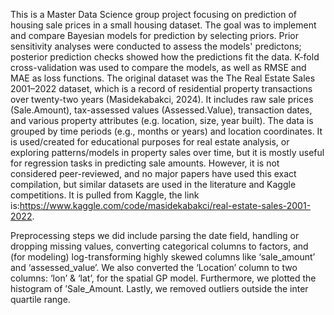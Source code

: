 This is a Master Data Science group project focusing on prediction of housing sale prices in a small housing dataset. The goal was to implement and compare Bayesian models for prediction by selecting priors. Prior sensitivity analyses were conducted to assess the models' predictons; posterior prediction checks showed how the predictions fit the data. K-fold cross-validation was used to compare the models, as well as RMSE and MAE as loss functions.
The original dataset was the The Real Estate Sales 2001–2022 dataset, which is a record of residential property transactions over twenty-two years (Masidekabakci, 2024). It includes raw sale prices (Sale.Amount), tax-assessed values (Assessed.Value), transaction dates, and various property attributes (e.g. location, size, year built). The data is grouped by time periods (e.g., months or years) and location coordinates. It is used/created for educational purposes for real estate analysis, or exploring patterns/models in property sales over time, but it is mostly useful for regression tasks in predicting sale amounts. However, it is not considered peer-reviewed, and no major papers have used this exact compilation, but similar datasets are used in the literature and Kaggle competitions. It is pulled from Kaggle, the link is:https://www.kaggle.com/code/masidekabakci/real-estate-sales-2001-2022.

Preprocessing steps we did include parsing the date field, handling or dropping missing values, converting categorical columns to factors, and (for modeling) log-transforming highly skewed columns like ‘sale_amount’ and ‘assessed_value’. We also converted the ‘Location’ column to two columns: ‘lon’ & ‘lat’, for the spatial GP model. Furthermore, we plotted the histogram of ’Sale_Amount. Lastly, we removed outliers outside the inter quartile range.
